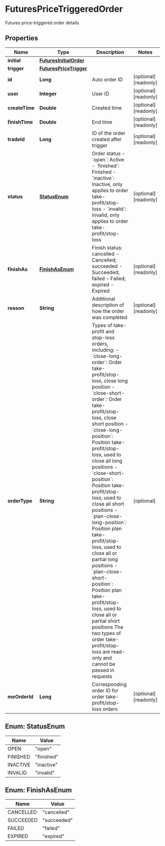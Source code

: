 
# FuturesPriceTriggeredOrder

Futures price-triggered order details

## Properties

Name | Type | Description | Notes
------------ | ------------- | ------------- | -------------
**initial** | [**FuturesInitialOrder**](FuturesInitialOrder.md) |  | 
**trigger** | [**FuturesPriceTrigger**](FuturesPriceTrigger.md) |  | 
**id** | **Long** | Auto order ID |  [optional] [readonly]
**user** | **Integer** | User ID |  [optional] [readonly]
**createTime** | **Double** | Created time |  [optional] [readonly]
**finishTime** | **Double** | End time |  [optional] [readonly]
**tradeId** | **Long** | ID of the order created after trigger |  [optional] [readonly]
**status** | [**StatusEnum**](#StatusEnum) | Order status  - &#x60;open&#x60;: Active - &#x60;finished&#x60;: Finished - &#x60;inactive&#x60;: Inactive, only applies to order take-profit/stop-loss - &#x60;invalid&#x60;: Invalid, only applies to order take-profit/stop-loss |  [optional] [readonly]
**finishAs** | [**FinishAsEnum**](#FinishAsEnum) | Finish status: cancelled - Cancelled; succeeded - Succeeded; failed - Failed; expired - Expired |  [optional] [readonly]
**reason** | **String** | Additional description of how the order was completed |  [optional] [readonly]
**orderType** | **String** | Types of take-profit and stop-loss orders, including:  - &#x60;close-long-order&#x60;: Order take-profit/stop-loss, close long position - &#x60;close-short-order&#x60;: Order take-profit/stop-loss, close short position - &#x60;close-long-position&#x60;: Position take-profit/stop-loss, used to close all long positions - &#x60;close-short-position&#x60;: Position take-profit/stop-loss, used to close all short positions - &#x60;plan-close-long-position&#x60;: Position plan take-profit/stop-loss, used to close all or partial long positions - &#x60;plan-close-short-position&#x60;: Position plan take-profit/stop-loss, used to close all or partial short positions  The two types of order take-profit/stop-loss are read-only and cannot be passed in requests |  [optional]
**meOrderId** | **Long** | Corresponding order ID for order take-profit/stop-loss orders |  [optional] [readonly]

## Enum: StatusEnum

Name | Value
---- | -----
OPEN | &quot;open&quot;
FINISHED | &quot;finished&quot;
INACTIVE | &quot;inactive&quot;
INVALID | &quot;invalid&quot;

## Enum: FinishAsEnum

Name | Value
---- | -----
CANCELLED | &quot;cancelled&quot;
SUCCEEDED | &quot;succeeded&quot;
FAILED | &quot;failed&quot;
EXPIRED | &quot;expired&quot;

